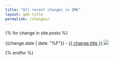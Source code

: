 ```yaml
---
title: "All recent changes in QMK"
layout: qmk-title
permalink: /changes/
---
```


{% for change in site.posts %}
<p>
  {{change.date | date: "%F"}}  - <a href="{{ change.url }}">{{ change.title }}</a> <a href="/changes/types/{{ change.category }}"><img src="https://img.shields.io/badge/{{ change.category }}-{{ site.data.categories[change.category].color }}.svg" /></a>
</p>
{% endfor %}
